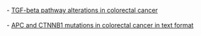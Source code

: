 <p>
- <a href="index.do?case_set_id=coadread_3way_complete&tab_index=tab_visualize&action=Submit&genetic_profile_ids=coadread_gistic&genetic_profile_ids=coadread_mutations&case_ids=&Z_SCORE_THRESHOLD=2.0&cancer_type_id=coadread&gene_list=TGFB2%3AMUT+HOMDEL%3B+TGFBR1%3AMUT+HOMDEL%3B+TGFBR2%3AMUT+HOMDEL%3B+SMAD2%3AMUT+HOMDEL%3B+SMAD3%3AMUT+HOMDEL%3B+SMAD4%3AMUT+HOMDEL%3B&gene_set_choice=user-defined_list&">TGF-beta pathway alterations in colorectal cancer</a>
<br><br>
- <a href="index.do?cancer_type_id=coadread&tab_index=tab_download&action=Submit&genetic_profile_ids=coadread_mutations&case_set_id=coadread_3way_complete&Z_SCORE_THRESHOLD=1.0&case_ids=&gene_list=APC+CTNNB1&tab_index=tab_visualize&gene_set_choice=user-defined_list&transpose=1">APC and CTNNB1 mutations in colorectal cancer in text format</a>
</p>

